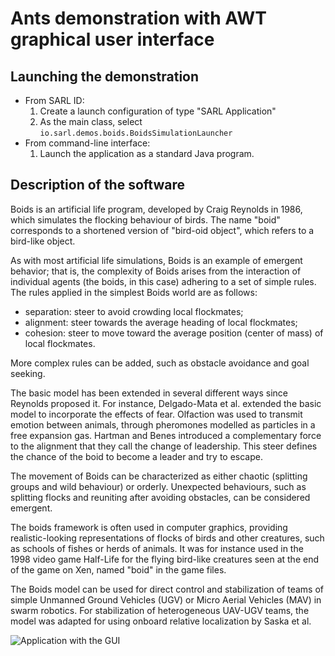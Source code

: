 # Ants demonstration with AWT graphical user interface

## Launching the demonstration

* From SARL ID:
  1. Create a launch configuration of type "SARL Application"
  2. As the main class, select `io.sarl.demos.boids.BoidsSimulationLauncher`
* From command-line interface:
  1. Launch the application as a standard Java program.

## Description of the software

Boids is an artificial life program, developed by Craig Reynolds in 1986, which simulates the flocking behaviour of birds. The name "boid" corresponds to a shortened version of "bird-oid object", which refers to a bird-like object.


As with most artificial life simulations, Boids is an example of emergent behavior; that is, the complexity of Boids arises from the interaction of individual agents (the boids, in this case) adhering to a set of simple rules. The rules applied in the simplest Boids world are as follows:

* separation: steer to avoid crowding local flockmates;
* alignment: steer towards the average heading of local flockmates;
* cohesion: steer to move toward the average position (center of mass) of local flockmates.


More complex rules can be added, such as obstacle avoidance and goal seeking.


The basic model has been extended in several different ways since Reynolds proposed it. For instance, Delgado-Mata et al. extended the basic model to incorporate the effects of fear. Olfaction was used to transmit emotion between animals, through pheromones modelled as particles in a free expansion gas. Hartman and Benes introduced a complementary force to the alignment that they call the change of leadership. This steer defines the chance of the boid to become a leader and try to escape.


The movement of Boids can be characterized as either chaotic (splitting groups and wild behaviour) or orderly. Unexpected behaviours, such as splitting flocks and reuniting after avoiding obstacles, can be considered emergent.


The boids framework is often used in computer graphics, providing realistic-looking representations of flocks of birds and other creatures, such as schools of fishes or herds of animals. It was for instance used in the 1998 video game Half-Life for the flying bird-like creatures seen at the end of the game on Xen, named "boid" in the game files.


The Boids model can be used for direct control and stabilization of teams of simple Unmanned Ground Vehicles (UGV) or Micro Aerial Vehicles (MAV) in swarm robotics. For stabilization of heterogeneous UAV-UGV teams, the model was adapted for using onboard relative localization by Saska et al.


![Application with the GUI](boids_screenshot.png)
